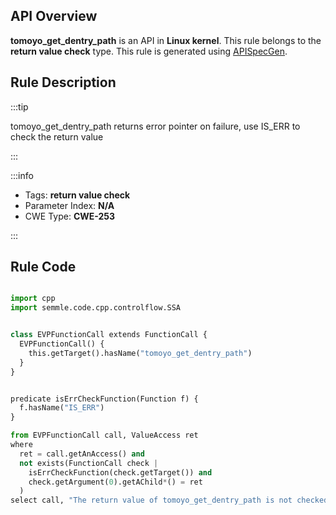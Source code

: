 ---
---


## API Overview
**tomoyo_get_dentry_path** is an API in **Linux kernel**. This rule belongs to the **return value check** type. This rule is generated using [APISpecGen](../../tools/APISpecGen).
## Rule Description

:::tip

tomoyo_get_dentry_path returns error pointer on failure, use IS_ERR to check the return value

:::

:::info

- Tags: **return value check**
- Parameter Index: **N/A**
- CWE Type: **CWE-253**

:::

## Rule Code
```python

import cpp
import semmle.code.cpp.controlflow.SSA


class EVPFunctionCall extends FunctionCall {
  EVPFunctionCall() {
    this.getTarget().hasName("tomoyo_get_dentry_path")
  }
}


predicate isErrCheckFunction(Function f) {
  f.hasName("IS_ERR") 
}

from EVPFunctionCall call, ValueAccess ret
where
  ret = call.getAnAccess() and
  not exists(FunctionCall check |
    isErrCheckFunction(check.getTarget()) and
    check.getArgument(0).getAChild*() = ret
  )
select call, "The return value of tomoyo_get_dentry_path is not checked with IS_ERR."
    
```